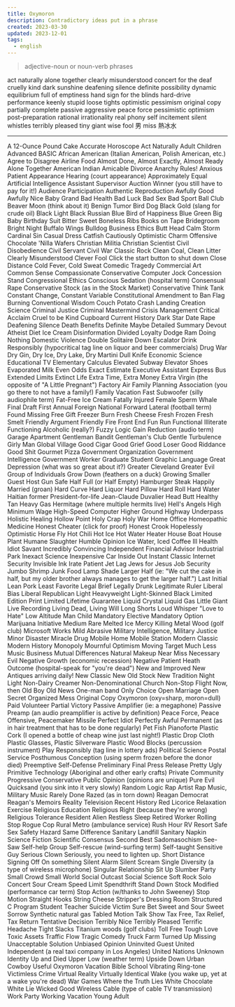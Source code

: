 ```yaml
---
title: Oxymoron
description: Contradictory ideas put in a phrase
created: 2023-03-30
updated: 2023-12-01
tags:
  - english
---
```


> adjective-noun or noun-verb phrases

act naturally
alone together
clearly misunderstood
concert for the deaf
cruelly kind
dark sunshine
deafening silence
definite possibility
dynamic equilibrium
full of emptiness
hand sign for the blinds
hard-drive performance
keenly stupid
loose tights
optimistic pessimism
original copy
partially complete
passive aggressive
peace force
pessimistic optimism
post-preparation
rational irrationality
real phony
self incitement
silent whistles
terribly pleased
tiny giant
wise fool
男 miss
熱冰水

---

A 12-Ounce Pound Cake
Accurate Horoscope
Act Naturally
Adult Children
Advanced BASIC
African American (Italian American, Polish American, etc.)
Agree to Disagree
Airline Food
Almost Done, Almost Exactly, Almost Ready
Alone Together
American Indian
Amicable Divorce
Anarchy Rules!
Anxious Patient
Appearance Hearing (court appearance)
Approximately Equal
Artificial Intelligence
Assistant Supervisor
Auction Winner (you still have to pay for it!)
Audience Participation
Authentic Reproduction
Awfully Good
Awfully Nice
Baby Grand
Bad Health
Bad Luck
Bad Sex
Bad Sport
Ball Club
Beaver Moon (think about it)
Benign Tumor
Bird Dog
Black Gold (slang for crude oil)
Black Light
Black Russian
Blue Bird of Happiness
Blue Green
Big Baby
Birthday Suit
Bitter Sweet
Boneless Ribs
Books on Tape
Bridegroom
Bright Night
Buffalo Wings
Bulldog
Business Ethics
Butt Head
Calm Storm
Cardinal Sin
Casual Dress
Catfish
Cautiously Optimistic
Charm Offensive
Chocolate 'Nilla Wafers
Christian Militia
Christian Scientist
Civil Disobedience
Civil Servant
Civil War
Classic Rock
Clean Coal, Clean Litter
Clearly Misunderstood
Clever Fool
Click the start button to shut down
Close Distance
Cold Fever, Cold Sweat
Comedic Tragedy
Commercial Art
Common Sense
Compassionate Conservative
Computer Jock
Concession Stand
Congressional Ethics
Conscious Sedation (hospital term)
Consensual Rape
Conservative Stock (as in the Stock Market)
Conservative Think Tank
Constant Change, Constant Variable
Constitutional Amendment to Ban Flag Burning
Conventional Wisdom
Couch Potato
Crash Landing
Creation Science
Criminal Justice
Criminal Mastermind
Crisis Management
Critical Acclaim
Cruel to be Kind
Cupboard
Current History
Dark Star
Date Rape
Deafening Silence
Death Benefits
Definite Maybe
Detailed Summary
Devout Atheist
Diet Ice Cream
Disinformation
Divided Loyalty
Dodge Ram
Doing Nothing
Domestic Violence
Double Solitaire
Down Escalator
Drink Responsibly (hypocritical tag line on liquor and beer commercials)
Drug War
Dry Gin, Dry Ice, Dry Lake, Dry Martini
Dull Knife
Economic Science
Educational TV
Elementary Calculus
Elevated Subway
Elevator Shoes
Evaporated Milk
Even Odds
Exact Estimate
Executive Assistant
Express Bus
Extended Limits
Extinct Life
Extra Time, Extra Money
Extra Virgin (the opposite of "A Little Pregnant")
Factory Air
Family Planning Association (you go there to not have a family!)
Family Vacation
Fast Subwoofer (silly audiophile term)
Fat-Free Ice Cream
Fatally Injured
Female Sperm Whale
Final Draft
First Annual
Foreign National
Forward Lateral (football term)
Found Missing
Free Gift
Freezer Burn
Fresh Cheese
Fresh Frozen
Fresh Smelt
Friendly Argument
Friendly Fire
Front End
Fun Run
Functional Illiterate
Functioning Alcoholic (really?)
Fuzzy Logic
Gain Reduction (audio term)
Garage Apartment
Gentleman Bandit
Gentleman's Club
Gentle Turbulence
Girly Man
Global Village
Good Cigar
Good Grief
Good Loser
Good Riddance
Good Shit
Gourmet Pizza
Government Organization
Government Intelligence
Government Worker
Graduate Student
Graphic Language
Great Depression (what was so great about it?)
Greater Cleveland
Greater Evil
Group of Individuals
Grow Down (feathers on a duck)
Growing Smaller
Guest Host
Gun Safe
Half Full (or Half Empty)
Hamburger Steak
Happily Married (groan)
Hard Curve
Hard Liquor
Hard Pillow
Hard Roll
Hard Water
Haitian former President-for-life Jean-Claude Duvalier
Head Butt
Healthy Tan
Heavy Gas
Hermitage (where multiple hermits live)
Hell's Angels
High Minimum Wage
High-Speed Computer
Higher Ground
Highway Underpass
Holistic Healing
Hollow Point
Holy Crap
Holy War
Home Office
Homeopathic Medicine
Honest Cheater (click for proof)
Honest Crook
Hopelessly Optimistic
Horse Fly
Hot Chili
Hot Ice
Hot Water Heater
House Boat
House Plant
Humane Slaughter
Humble Opinion
Ice Water, Iced Coffee
Ill Health
Idiot Savant
Incredibly Convincing
Independent Financial Advisor
Industrial Park
Inexact Science
Inexpensive Car
Inside Out
Instant Classic
Internet Security
Invisible Ink
Irate Patient
Jet Lag
Jews for Jesus
Job Security
Jumbo Shrimp
Junk Food
Lamp Shade
Larger Half (ie: "We cut the cake in half, but my older brother always manages to get the larger half.")
Last Initial
Lean Pork
Least Favorite
Legal Brief
Legally Drunk
Legitimate Ruler
Liberal Bias
Liberal Republican
Light Heavyweight
Light-Skinned Black
Limited Edition Print
Limited Lifetime Guarantee
Liquid Crystal
Liquid Gas
Little Giant
Live Recording
Living Dead, Living Will
Long Shorts
Loud Whisper
"Love to Hate"
Low Altitude
Man Child
Mandatory Elective
Mandatory Option
Marijuana Initiative
Medium Rare
Melted Ice
Mercy Killing
Metal Wood (golf club)
Microsoft Works
Mild Abrasive
Military Intelligence, Military Justice
Minor Disaster
Miracle Drug
Mobile Home
Mobile Station
Modern Classic
Modern History
Monopoly
Mournful Optimism
Moving Target
Much Less
Music Business
Mutual Differences
Natural Makeup
Near Miss
Necessary Evil
Negative Growth (economic recession)
Negative Patient Heath Outcome (hospital-speak for "you're dead")
New and Improved
New Antiques arriving daily!
New Classic
New Old Stock
New Tradition
Night Light
Non-Dairy Creamer
Non-Denominational Church
Non-Stop Flight
Now, then
Old Boy
Old News
One-man band
Only Choice
Open Marriage
Open Secret
Organized Mess
Original Copy
Oxymoron (oxy=sharp, moron=dull)
Paid Volunteer
Partial Victory
Passive Amplifier (ie: a megaphone)
Passive Preamp (an audio preamplifier is active by definition)
Peace Force, Peace Offensive, Peacemaker Missile
Perfect Idiot
Perfectly Awful
Permanent (as in hair treatment that has to be done regularly)
Pet Fish
Pianoforte
Plastic Cork (I opened a bottle of cheap wine just last night!)
Plastic Drop Cloth
Plastic Glasses, Plastic Silverware
Plastic Wood Blocks (percussion instrument)
Play Responsibly (tag line in lottery ads)
Political Science
Postal Service
Posthumous Conception (using sperm frozen before the donor died)
Preemptive Self-Defense
Preliminary Final
Press Release
Pretty Ugly
Primitive Technology (Aboriginal and other early crafts)
Private Community
Progressive Conservative
Public Opinion (opinions are unique)
Pure Evil
Quicksand (you sink into it very slowly)
Random Logic
Rap Artist
Rap Music, Military Music
Rarely Done
Razed (as in torn down)
Reagan Democrat
Reagan's Memoirs
Reality Television
Recent History
Red Licorice
Relaxation Exercise
Religious Education
Religious Right (because they're wrong)
Religious Tolerance
Resident Alien
Restless Sleep
Retired Worker
Rolling Stop
Rogue Cop
Rural Metro (ambulance service)
Rush Hour
RV Resort
Safe Sex
Safety Hazard
Same Difference
Sanitary Landfill
Sanitary Napkin
Science Fiction
Scientific Consensus
Second Best
Sadomasochism
See-Saw
Self-help Group
Self-rescue (wind-surfing term)
Self-taught
Sensitive Guy
Serious Clown
Seriously, you need to lighten up.
Short Distance
Signing Off On something
Silent Alarm
Silent Scream
Single Diversity (a type of wireless microphone)
Singular Relationship
Sit Up
Slumber Party
Small Crowd
Small World
Social Outcast
Social Science
Soft Rock
Solo Concert
Sour Cream
Speed Limit
Spendthrift
Stand Down
Stock Modified (performance car term)
Stop Action (w/thanks to John Sweeney)
Stop Motion
Straight Hooks
String Cheese
Stripper's Dressing Room
Structured C Program
Student Teacher
Suicide Victim
Sure Bet
Sweet and Sour
Sweet Sorrow
Synthetic natural gas
Tabled Motion
Talk Show
Tax Free, Tax Relief, Tax Return
Tentative Decision
Terribly Nice
Terribly Pleased
Terrific Headache
Tight Slacks
Titanium woods (golf clubs)
Toll Free
Tough Love
Toxic Assets
Traffic Flow
Tragic Comedy
Truck Farm
Turned Up Missing
Unacceptable Solution
Unbiased Opinion
Uninvited Guest
United Independent (a real taxi company in Los Angeles)
United Nations
Unknown Identity
Up and Died
Upper Low (weather term)
Upside Down
Urban Cowboy
Useful Oxymoron
Vacation Bible School
Vibrating Ring-tone
Victimless Crime
Virtual Reality
Virtually Identical
Wake (you wake up, yet at a wake you're dead)
War Games
Where the Truth Lies
White Chocolate
White Lie
Wicked Good
Wireless Cable (type of cable TV transmission)
Work Party
Working Vacation
Young Adult
